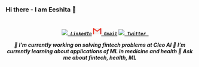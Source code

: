 ### Hi there - I am Eeshita 👋 

<h5 align="center">
  <code>
    <a href="https://www.linkedin.com/in/eeshita-pande-441a87bb//" title="LinkedIn Profile"><img width="22" src="https://github.com/zumrudu-anka/zumrudu-anka/blob/master/images/linkedin.svg"> LinkedIn</a></code>
  <code><a href="eeshitapande@gmail.com" title="Gmail"><img width="22" src="https://github.com/C-mmon/C-mmon/blob/main/svg/gmail.svg"> Gmail</a></code>
  <code><a href="https://twitter.com/pande_eeshita" title="Twitter"><img width="22" src="https://upload.wikimedia.org/wikipedia/sco/9/9f/Twitter_bird_logo_2012.svg"> Twitter </a></code>


<p float="left">  
🔭 I’m currently working on solving fintech problems at Cleo AI
🌱 I’m currently learning about applications of ML in medicine and health
💬 Ask me about fintech, health, ML

